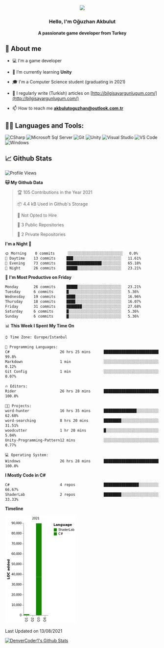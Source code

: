 <h3 align="center"><img width="30%" src="https://i.ibb.co/X8Kzg5W/playing-music-bro.png"></h3>

<h3 align="center">Hello, I'm Oğuzhan Akbulut</h3>
<h4 align="center">A passionate game developer from Turkey</h3>

## 📖 About me

- :computer: I'm a game developer

- 🌱 I’m currently learning **Unity**

- 🎓 I'm a Computer Science student (graduating in 2021)

- 📝 I regularly write (Turkish) articles on [http://bilgisayargunlugum.com/](http://bilgisayargunlugum.com/)

- 📫 How to reach me **akbulutoguzhan@outlook.com.tr**


## 👨‍💻 Languages and Tools:

![CSharp](https://img.shields.io/badge/-C%20Sharp-239120?logo=C-sharp&style=flat-square)
![Microsoft Sql Server](https://img.shields.io/badge/-Sql%20Server-CC2927?style=flat-square&logo=microsoft-sql-server&logoColor=ffffff)
![Git](https://img.shields.io/badge/-Git-%23F05032?style=flat-square&logo=git&logoColor=%23ffffff)
![Unity](https://img.shields.io/badge/-Unity-000000?logo=Unity&style=flat-square)
![Visual Studio](https://img.shields.io/badge/-Visual%20Studio-5C2D91?logo=Visual-Studio&style=flat-square)
![VS Code](http://img.shields.io/badge/-VS%20Code-007ACC?style=flat-square&logo=visual-studio-code&logoColor=ffffff)
![Windows](http://img.shields.io/badge/-Windows-0078D6?style=flat-square&logo=windows&logoColor=ffffff)

## 📈 Github Stats

<!--START_SECTION:waka-->
![Profile Views](http://img.shields.io/badge/Profile%20Views-8-blue)

**🐱 My Github Data** 

> 🏆 105 Contributions in the Year 2021
 > 
> 📦 4.4 kB Used in Github's Storage 
 > 
> 🚫 Not Opted to Hire
 > 
> 📜 3 Public Repositories 
 > 
> 🔑 2 Private Repositories  
 > 
**I'm a Night 🦉** 

```text
🌞 Morning    0 commits      ░░░░░░░░░░░░░░░░░░░░░░░░░   0.0% 
🌆 Daytime    13 commits     ███░░░░░░░░░░░░░░░░░░░░░░   11.61% 
🌃 Evening    73 commits     ████████████████░░░░░░░░░   65.18% 
🌙 Night      26 commits     █████░░░░░░░░░░░░░░░░░░░░   23.21%

```
📅 **I'm Most Productive on Friday** 

```text
Monday       26 commits     █████░░░░░░░░░░░░░░░░░░░░   23.21% 
Tuesday      6 commits      █░░░░░░░░░░░░░░░░░░░░░░░░   5.36% 
Wednesday    19 commits     ████░░░░░░░░░░░░░░░░░░░░░   16.96% 
Thursday     18 commits     ████░░░░░░░░░░░░░░░░░░░░░   16.07% 
Friday       31 commits     ███████░░░░░░░░░░░░░░░░░░   27.68% 
Saturday     6 commits      █░░░░░░░░░░░░░░░░░░░░░░░░   5.36% 
Sunday       6 commits      █░░░░░░░░░░░░░░░░░░░░░░░░   5.36%

```


📊 **This Week I Spent My Time On** 

```text
⌚︎ Time Zone: Europe/Istanbul

💬 Programming Languages: 
C#                       26 hrs 25 mins      █████████████████████████   99.8% 
Markdown                 1 min               ░░░░░░░░░░░░░░░░░░░░░░░░░   0.12% 
Git Config               1 min               ░░░░░░░░░░░░░░░░░░░░░░░░░   0.07%

🔥 Editors: 
Rider                    26 hrs 28 mins      █████████████████████████   100.0%

🐱‍💻 Projects: 
word-hunter              16 hrs 35 mins      ███████████████░░░░░░░░░░   62.68% 
word-searching           8 hrs 20 mins       ████████░░░░░░░░░░░░░░░░░   31.51% 
woodcutter               1 hr 20 mins        █░░░░░░░░░░░░░░░░░░░░░░░░   5.04% 
Unity-Programming-Pattern12 mins             ░░░░░░░░░░░░░░░░░░░░░░░░░   0.77%

💻 Operating System: 
Windows                  26 hrs 28 mins      █████████████████████████   100.0%

```

**I Mostly Code in C#** 

```text
C#                       4 repos             ████████████████░░░░░░░░░   66.67% 
ShaderLab                2 repos             ████████░░░░░░░░░░░░░░░░░   33.33%

```


**Timeline**

![Chart not found](https://raw.githubusercontent.com/akbulutoguzhan/akbulutoguzhan/main/charts/bar_graph.png) 


 Last Updated on 13/08/2021
<!--END_SECTION:waka-->

<!-- https://github.com/anuraghazra/github-readme-stats -->
<a href="https://github.com/anuraghazra/github-readme-stats"><img alt="DenverCoder1's Github Stats" src="https://github-readme-stats.vercel.app/api?username=akbulutoguzhan&show_icons=true&count_private=true&hide=" /></a>
<!--START_SECTION:activity-->

